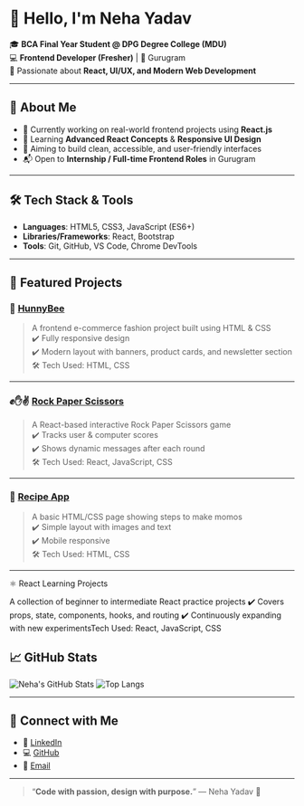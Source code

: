 # 👋 Hello, I'm Neha Yadav

🎓 **BCA Final Year Student @ DPG Degree College (MDU)**  
💻 **Frontend Developer (Fresher)** | 📍 Gurugram  
🧠 Passionate about **React, UI/UX, and Modern Web Development**

---

## 🌟 About Me

- 🔭 Currently working on real-world frontend projects using **React.js**
- 🌱 Learning **Advanced React Concepts** & **Responsive UI Design**
- 🎯 Aiming to build clean, accessible, and user-friendly interfaces
- 📬 Open to **Internship / Full-time Frontend Roles** in Gurugram

---

## 🛠️ Tech Stack & Tools

- **Languages**: HTML5, CSS3, JavaScript (ES6+)
- **Libraries/Frameworks**: React, Bootstrap
- **Tools**: Git, GitHub, VS Code, Chrome DevTools

---

## 📁 Featured Projects

### 🍯 [HunnyBee](https://github.com/yahoowecanwork2/hunnyBee)
> A frontend e-commerce fashion project built using HTML & CSS  
✔️ Fully responsive design  
✔️ Modern layout with banners, product cards, and newsletter section  
🛠️ Tech Used: HTML, CSS

---

### ✊✋✌️ [Rock Paper Scissors](https://github.com/yahoowecanwork2/rock-paper-scissors)
> A React-based interactive Rock Paper Scissors game  
✔️ Tracks user & computer scores  
✔️ Shows dynamic messages after each round  
🛠️ Tech Used: React, JavaScript, CSS

---

### 🍜 [Recipe App](https://github.com/yahoowecanwork2/project1-Recipe-)
> A basic HTML/CSS page showing steps to make momos  
✔️ Simple layout with images and text  
✔️ Mobile responsive  
🛠️ Tech Used: HTML, CSS

---

⚛️ React Learning Projects

A collection of beginner to intermediate React practice projects
✔️ Covers props, state, components, hooks, and routing
✔️ Continuously expanding with new experimentsTech Used: React, JavaScript, CSS

## 📈 GitHub Stats


![Neha's GitHub Stats](https://github-readme-stats.vercel.app/api?username=yahoowecanwork2&show_icons=true&theme=radical)
![Top Langs](https://github-readme-stats.vercel.app/api/top-langs/?username=yahoowecanwork2&layout=compact)


---

## 🔗 Connect with Me

- 💼 [LinkedIn](https://www.linkedin.com/in/neha-yadav-89b5262a7/)
- 💻 [GitHub](https://github.com/yahoowecanwork2)
- 📧 [Email](mailto:ny663922@gmail.com)

---

> “**Code with passion, design with purpose.**” — Neha Yadav 💫

